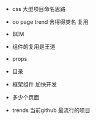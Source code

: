 - css 大型项目命名思路
 - oo page trend 舍得得类名 复用
 - BEM
- 组件的复用是王道
 - props
 - 目录
 - 框架组件 加快开发

- 多少个页面
 - trends 当前github 最流行的项目